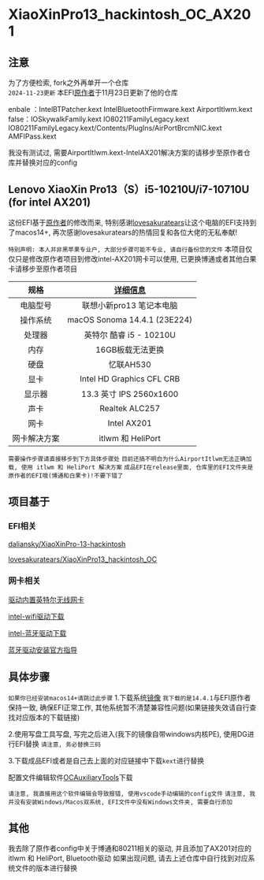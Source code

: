 # XiaoXinPro13_hackintosh_OC_AX201
## 注意
为了方便检索, fork之外再单开一个仓库   
`2024-11-23更新`
本EFI[原作者](https://github.com/lovesakuratears/XiaoXinPro13_hackintosh_OC)于11月23日更新了他的仓库

enbale ：IntelBTPatcher.kext IntelBluetoothFirmware.kext AirportItlwm.kext  
false：IOSkywalkFamily.kext IO80211FamilyLegacy.kext IO80211FamilyLegacy.kext/Contents/PlugIns/AirPortBrcmNIC.kext AMFIPass.kext

我没有测试过, 需要AirportItlwm.kext-IntelAX201解决方案的请移步至原作者仓库并替换对应的config


## Lenovo XiaoXin Pro13（S）i5-10210U/i7-10710U (for intel AX201) 
这份EFI基于[原作者](https://github.com/lovesakuratears/XiaoXinPro13_hackintosh_OC)的修改而来, 特别感谢[lovesakuratears](https://github.com/lovesakuratears)让这个电脑的EFI支持到了macos14+, 再次感谢lovesakuratears的热情回复和各位大佬的无私奉献!

`特别声明: 本人并非黑苹果专业户, 大部分步骤可能不专业, 请自行备份您的文件`
本项目仅仅只是修改原作者项目到修改intel-AX201网卡可以使用, 已更换博通或者其他白果卡请移步至原作者项目

|规格 | [详细信息](https://item.lenovo.com.cn/product/1007854.html) |
|:-: | :-:|
|电脑型号|联想小新pro13 笔记本电脑|
|操作系统|macOS Sonoma 14.4.1 (23E224) |
|处理器|英特尔 酷睿 i5 - 10210U|
|内存|16GB板载无法更换|
|硬盘|忆联AH530 |
|显卡|Intel HD Graphics CFL CRB|（UHD620）|
|显示器|13.3 英寸 IPS 2560x1600|
|声卡|Realtek ALC257|
|网卡|Intel AX201|
|网卡解决方案|itlwm 和 HeliPort|




`需要操作步骤请直接移步到下方具体步骤处`
`目前还搞不明白为什么AirportItlwm无法正确加载, 使用 itlwm 和 HeliPort 解决方案`
`成品EFI在release里面, 仓库里的EFI文件夹是原作者的EFI哦(博通和白果卡)!不要下错了`


## 项目基于
### EFI相关
[daliansky/XiaoXinPro-13-hackintosh](https://github.com/daliansky/XiaoXinPro-13-hackintosh)

[lovesakuratears/XiaoXinPro13_hackintosh_OC](https://github.com/lovesakuratears/XiaoXinPro13_hackintosh_OC)

### 网卡相关
[驱动内置英特尔无线网卡](https://github.com/daliansky/XiaoMi-Pro-Hackintosh/wiki/%E9%A9%B1%E5%8A%A8%E5%86%85%E7%BD%AE%E8%8B%B1%E7%89%B9%E5%B0%94%E6%97%A0%E7%BA%BF%E7%BD%91%E5%8D%A1)

[intel-wifi驱动下载](https://github.com/daliansky/XiaoMi-Pro-Hackintosh/wiki/%E9%A9%B1%E5%8A%A8%E5%86%85%E7%BD%AE%E8%8B%B1%E7%89%B9%E5%B0%94%E6%97%A0%E7%BA%BF%E7%BD%91%E5%8D%A1)

[intel-蓝牙驱动下载](https://github.com/OpenIntelWireless/IntelBluetoothFirmware/releases/tag/v2.4.0)

[蓝牙驱动安装官方指导](https://openintelwireless.github.io/IntelBluetoothFirmware/FAQ.html#what-additional-steps-should-i-do-to-make-bluetooth-work-on-macos-monterey-and-newer)



## 具体步骤
`如果你已经安装macos14+请跳过此步骤`
1.下载系统[镜像](https://macos.mediy.cn/macOS%20Sonoma%2014/)
`我下载的是14.4.1`与EFI原作者保持一致, 确保EFI正常工作, 其他系统暂不清楚兼容性问题(如果链接失效请自行查找对应版本的下载链接)

2.使用写盘工具写盘, 写完之后进入(我下的镜像自带windows内核PE), 使用DG进行EFI替换
`请注意, 务必替换三码`

3.下载成品EFI或者是自己去上面的对应链接中下载`kext`进行替换


配置文件编辑软件[OCAuxiliaryTools](https://github.com/ic005k/OCAuxiliaryTools/releases)下载

`请注意, 我直接用这个软件编辑会导致报错, 使用vscode手动编辑的config文件`
`请注意, 我并没有安装Windows/Macos双系统, EFI文件中没有Windows文件夹, 需要自行添加`


## 其他
我去除了原作者config中关于博通和80211相关的驱动, 并且添加了AX201对应的itlwm 和 HeliPort, Bluetooth驱动
如果出现问题, 请去上述仓库中自行找到对应系统文件的版本进行替换


